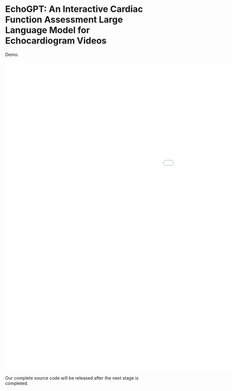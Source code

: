 # EchoGPT: An Interactive Cardiac Function Assessment Large Language Model for Echocardiogram Videos

Demo:
<iframe width="1620" height="998" src="EchoGPT_demo.mp4" frameborder="0" allowfullscreen></iframe>

Our complete source code will be released after the next stage is completed.

